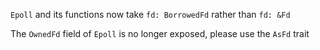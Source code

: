 `Epoll` and its functions now take `fd: BorrowedFd` rather than `fd: &Fd`

The `OwnedFd` field of `Epoll` is no longer exposed, please use the `AsFd` trait
